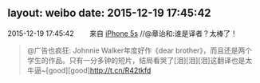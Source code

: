 layout: weibo
date: 2015-12-19 17:45:42
---
2015-12-19 17:45:42  &nbsp;&nbsp;&nbsp;&nbsp;&nbsp;&nbsp; 来自 <a href="sinaweibo://customweibosource" rel="nofollow">iPhone 5s</a>
 //@章诒和:谁是译者？太棒了！
>  @广告也疯狂: Johnnie Walker年度好作《dear brother》，而且还是两个学生的作品。只有一分多钟的短片，结局看哭了[泪][泪][泪]这翻译也是太牛逼~[good][good]http://t.cn/R42tkfd ​​​
